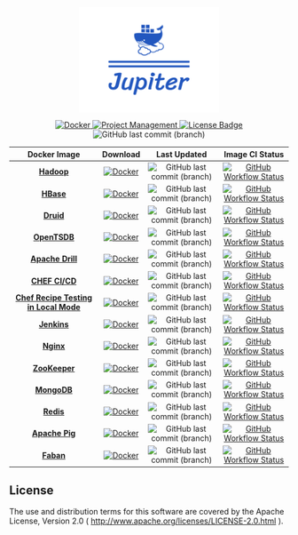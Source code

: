 <div align="center">

<img align="center" width="50%" alt="jupiter" src="https://github.com/QubitPi/QubitPi/blob/master/img/jupiter/jupiter-logo.png?raw=true">

</div>

<div align="center">

[ ![Docker](https://img.shields.io/badge/Docker%20Hub-309DEE?style=for-the-badge&logo=docker&logoColor=white) ](https://hub.docker.com/r/jack20191124/)
[ ![Project Management](https://img.shields.io/badge/Project%20Management-0052CC?style=for-the-badge&logo=trello&logoColor=white) ](https://trello.com/b/SU271V7M)
[![License Badge](https://img.shields.io/badge/Apache%202.0-F25910.svg?style=for-the-badge&logo=Apache&logoColor=white) ](https://www.apache.org/licenses/LICENSE-2.0)
![GitHub last commit (branch)](https://img.shields.io/github/last-commit/QubitPi/jupiter/master?logo=github&style=for-the-badge)

</div>

<div align="center">

|                             Docker Image                             |                                                                              Download                                                                              |                                                             Last Updated                                                            |                                                                                                         Image CI Status                                                                                                         |
|:--------------------------------------------------------------------:|:------------------------------------------------------------------------------------------------------------------------------------------------------------------:|:-----------------------------------------------------------------------------------------------------------------------------------:|:-------------------------------------------------------------------------------------------------------------------------------------------------------------------------------------------------------------------------------:|
|     [**Hadoop**](https://github.com/QubitPi/jupiter/tree/hadoop/)    |   [ ![Docker](https://img.shields.io/badge/Docker%20Image-309DEE?style=for-the-badge&logo=docker&logoColor=white) ](https://hub.docker.com/r/jack20191124/hadoop)  |   ![GitHub last commit (branch)](https://img.shields.io/github/last-commit/QubitPi/jupiter/hadoop?logo=github&style=for-the-badge)  |       [ ![GitHub Workflow Status](https://img.shields.io/github/workflow/status/QubitPi/jupiter/Hadoop%20CI/hadoop?logo=github&style=for-the-badge) ](https://github.com/QubitPi/jupiter/actions/workflows/hadoop-ci.yml)       |
|      [**HBase**](https://github.com/QubitPi/jupiter/tree/hbase/)     |   [ ![Docker](https://img.shields.io/badge/Docker%20Image-309DEE?style=for-the-badge&logo=docker&logoColor=white) ](https://hub.docker.com/r/jack20191124/hbase)   |   ![GitHub last commit (branch)](https://img.shields.io/github/last-commit/QubitPi/jupiter/hbase?logo=github&style=for-the-badge)   |         [ ![GitHub Workflow Status](https://img.shields.io/github/workflow/status/QubitPi/jupiter/HBase%20CI/hbase?logo=github&style=for-the-badge) ](https://github.com/QubitPi/jupiter/actions/workflows/hbase-ci.yml)        |
|      [**Druid**](https://github.com/QubitPi/jupiter/tree/druid/)     |   [ ![Docker](https://img.shields.io/badge/Docker%20Image-309DEE?style=for-the-badge&logo=docker&logoColor=white) ](https://hub.docker.com/r/jack20191124/druid)   |   ![GitHub last commit (branch)](https://img.shields.io/github/last-commit/QubitPi/jupiter/druid?logo=github&style=for-the-badge)   |         [ ![GitHub Workflow Status](https://img.shields.io/github/workflow/status/QubitPi/jupiter/Druid%20CI/druid?logo=github&style=for-the-badge) ](https://github.com/QubitPi/jupiter/actions/workflows/druid-ci.yml)        |
|   [**OpenTSDB**](https://github.com/QubitPi/jupiter/tree/opentsdb/)  |  [ ![Docker](https://img.shields.io/badge/Docker%20Image-309DEE?style=for-the-badge&logo=docker&logoColor=white) ](https://hub.docker.com/r/jack20191124/opentsdb) |  ![GitHub last commit (branch)](https://img.shields.io/github/last-commit/QubitPi/jupiter/opentsdb?logo=github&style=for-the-badge) |    [ ![GitHub Workflow Status](https://img.shields.io/github/workflow/status/QubitPi/jupiter/OpenTSDB%20CI/opentsdb?logo=github&style=for-the-badge) ](https://github.com/QubitPi/jupiter/actions/workflows/opentsdb-ci.yml)    |
|  [**Apache Drill**](https://github.com/QubitPi/jupiter/tree/drill/)  |   [ ![Docker](https://img.shields.io/badge/Docker%20Image-309DEE?style=for-the-badge&logo=docker&logoColor=white) ](https://hub.docker.com/r/jack20191124/drill)   |   ![GitHub last commit (branch)](https://img.shields.io/github/last-commit/QubitPi/jupiter/drill?logo=github&style=for-the-badge)   |         [ ![GitHub Workflow Status](https://img.shields.io/github/workflow/status/QubitPi/jupiter/Drill%20CI/drill?logo=github&style=for-the-badge) ](https://github.com/QubitPi/jupiter/actions/workflows/drill-ci.yml)        |
|    [**CHEF CI/CD**](https://github.com/QubitPi/jupiter/tree/chef/)   |    [ ![Docker](https://img.shields.io/badge/Docker%20Image-309DEE?style=for-the-badge&logo=docker&logoColor=white) ](https://hub.docker.com/r/jack20191124/chef)   |    ![GitHub last commit (branch)](https://img.shields.io/github/last-commit/QubitPi/jupiter/chef?logo=github&style=for-the-badge)   |          [ ![GitHub Workflow Status](https://img.shields.io/github/workflow/status/QubitPi/jupiter/CHEF%20CI/chef?logo=github&style=for-the-badge) ](https://github.com/QubitPi/jupiter/actions/workflows/chef-ci.yml)          |
[**Chef Recipe Testing in Local Mode**](https://github.com/QubitPi/jupiter/blob/chef-recipe-local-test)   |    [ ![Docker](https://img.shields.io/badge/Docker%20Image-309DEE?style=for-the-badge&logo=docker&logoColor=white) ](https://hub.docker.com/r/jack20191124/chef-recipe-local-test)   |    ![GitHub last commit (branch)](https://img.shields.io/github/last-commit/QubitPi/jupiter/chef-recipe-local-test?logo=github&style=for-the-badge)   |          [ ![GitHub Workflow Status](https://img.shields.io/github/workflow/status/QubitPi/jupiter/Chef%20Recipe%20Local%20Test%20CI/chef-recipe-local-test?logo=github&style=for-the-badge) ](https://github.com/QubitPi/jupiter/actions/workflows/chef-recipe-local-test-ci.yml)          |
|    [**Jenkins**](https://github.com/QubitPi/jupiter/tree/jenkins/)   |  [ ![Docker](https://img.shields.io/badge/Docker%20Image-309DEE?style=for-the-badge&logo=docker&logoColor=white) ](https://hub.docker.com/r/jack20191124/jenkins)  |  ![GitHub last commit (branch)](https://img.shields.io/github/last-commit/QubitPi/jupiter/jenkins?logo=github&style=for-the-badge)  |      [ ![GitHub Workflow Status](https://img.shields.io/github/workflow/status/QubitPi/jupiter/Jenkins%20CI/jenkins?logo=github&style=for-the-badge) ](https://github.com/QubitPi/jupiter/actions/workflows/jenkins-ci.yml)     |
|      [**Nginx**](https://github.com/QubitPi/jupiter/tree/nginx/)     |   [ ![Docker](https://img.shields.io/badge/Docker%20Image-309DEE?style=for-the-badge&logo=docker&logoColor=white) ](https://hub.docker.com/r/jack20191124/nginx)   |   ![GitHub last commit (branch)](https://img.shields.io/github/last-commit/QubitPi/jupiter/nginx?logo=github&style=for-the-badge)   |         [ ![GitHub Workflow Status](https://img.shields.io/github/workflow/status/QubitPi/jupiter/Nginx%20CI/nginx?logo=github&style=for-the-badge) ](https://github.com/QubitPi/jupiter/actions/workflows/nginx-ci.yml)        |
|  [**ZooKeeper**](https://github.com/QubitPi/jupiter/tree/zookeeper/) | [ ![Docker](https://img.shields.io/badge/Docker%20Image-309DEE?style=for-the-badge&logo=docker&logoColor=white) ](https://hub.docker.com/r/jack20191124/zookeeper) | ![GitHub last commit (branch)](https://img.shields.io/github/last-commit/QubitPi/jupiter/zookeeper?logo=github&style=for-the-badge) |   [ ![GitHub Workflow Status](https://img.shields.io/github/workflow/status/QubitPi/jupiter/ZooKeeper%20CI/zookeeper?logo=github&style=for-the-badge) ](https://github.com/QubitPi/jupiter/actions/workflows/zookeeper-ci.yml)  |
|    [**MongoDB**](https://github.com/QubitPi/jupiter/tree/mongodb/)   |  [ ![Docker](https://img.shields.io/badge/Docker%20Image-309DEE?style=for-the-badge&logo=docker&logoColor=white) ](https://hub.docker.com/r/jack20191124/mongodb)  |  ![GitHub last commit (branch)](https://img.shields.io/github/last-commit/QubitPi/jupiter/mongodb?logo=github&style=for-the-badge)  |      [ ![GitHub Workflow Status](https://img.shields.io/github/workflow/status/QubitPi/jupiter/MongoDB%20CI/mongodb?logo=github&style=for-the-badge) ](https://github.com/QubitPi/jupiter/actions/workflows/mongodb-ci.yml)     |
|      [**Redis**](https://github.com/QubitPi/jupiter/tree/redis/)     |   [ ![Docker](https://img.shields.io/badge/Docker%20Image-309DEE?style=for-the-badge&logo=docker&logoColor=white) ](https://hub.docker.com/r/jack20191124/redis)   |   ![GitHub last commit (branch)](https://img.shields.io/github/last-commit/QubitPi/jupiter/redis?logo=github&style=for-the-badge)   |         [ ![GitHub Workflow Status](https://img.shields.io/github/workflow/status/QubitPi/jupiter/Redis%20CI/redis?logo=github&style=for-the-badge) ](https://github.com/QubitPi/jupiter/actions/workflows/redis-ci.yml)        |
| [**Apache Pig**](https://github.com/QubitPi/jupiter/tree/apachepig/) | [ ![Docker](https://img.shields.io/badge/Docker%20Image-309DEE?style=for-the-badge&logo=docker&logoColor=white) ](https://hub.docker.com/r/jack20191124/apachepig) | ![GitHub last commit (branch)](https://img.shields.io/github/last-commit/QubitPi/jupiter/apachepig?logo=github&style=for-the-badge) | [ ![GitHub Workflow Status](https://img.shields.io/github/workflow/status/QubitPi/jupiter/Apache%20Pig%20CI/apachepig?logo=github&style=for-the-badge) ](https://github.com/QubitPi/jupiter/actions/workflows/apachepig-ci.yml) |
|      [**Faban**](https://github.com/QubitPi/jupiter/tree/faban/)     |   [ ![Docker](https://img.shields.io/badge/Docker%20Image-309DEE?style=for-the-badge&logo=docker&logoColor=white) ](https://hub.docker.com/r/jack20191124/faban)   |   ![GitHub last commit (branch)](https://img.shields.io/github/last-commit/QubitPi/jupiter/faban?logo=github&style=for-the-badge)   |         [ ![GitHub Workflow Status](https://img.shields.io/github/workflow/status/QubitPi/jupiter/Faban%20CI/faban?logo=github&style=for-the-badge) ](https://github.com/QubitPi/jupiter/actions/workflows/faban-ci.yml)        |

</div>

License
-------

The use and distribution terms for this software are covered by the Apache License, Version 2.0
( http://www.apache.org/licenses/LICENSE-2.0.html ).
